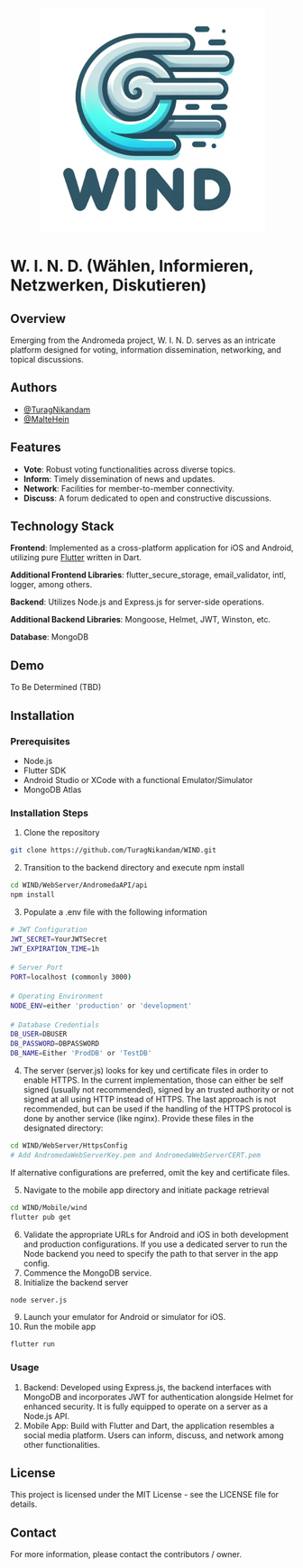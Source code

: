 <p align="center">
  <img src="Media/WIND_LOGO.png" width="400" height="400">
</p>

# W. I. N. D. (Wählen, Informieren, Netzwerken, Diskutieren)

## Overview
Emerging from the Andromeda project, W. I. N. D. serves as an intricate platform designed for voting, information dissemination, networking, and topical discussions.

## Authors
- [@TuragNikandam](https://www.github.com/TuragNikandam)
- [@MalteHein](https://www.github.com/MalteHein)

## Features
- **Vote**: Robust voting functionalities across diverse topics.
- **Inform**: Timely dissemination of news and updates.
- **Network**: Facilities for member-to-member connectivity.
- **Discuss**: A forum dedicated to open and constructive discussions.

## Technology Stack
**Frontend**: Implemented as a cross-platform application for iOS and Android, utilizing pure [Flutter](https://flutter.dev/) written in Dart.

**Additional Frontend Libraries**: flutter_secure_storage, email_validator, intl, logger, among others.

**Backend**: Utilizes Node.js and Express.js for server-side operations.

**Additional Backend Libraries**: Mongoose, Helmet, JWT, Winston, etc.

**Database**: MongoDB

## Demo
To Be Determined (TBD)

## Installation

### Prerequisites
- Node.js
- Flutter SDK
- Android Studio or XCode with a functional Emulator/Simulator
- MongoDB Atlas

### Installation Steps
1. Clone the repository
```bash
git clone https://github.com/TuragNikandam/WIND.git
```
2. Transition to the backend directory and execute npm install
```bash
cd WIND/WebServer/AndromedaAPI/api
npm install
```
3. Populate a .env file with the following information
```bash
# JWT Configuration
JWT_SECRET=YourJWTSecret
JWT_EXPIRATION_TIME=1h

# Server Port
PORT=localhost (commonly 3000)

# Operating Environment
NODE_ENV=either 'production' or 'development'

# Database Credentials
DB_USER=DBUSER
DB_PASSWORD=DBPASSWORD
DB_NAME=Either 'ProdDB' or 'TestDB'
```
4. The server (server.js) looks for key und certificate files in order to enable HTTPS. In the current implementation, those can either be self signed (usually not recommended), signed by an trusted authority or not signed at all using HTTP instead of HTTPS. The last approach is not recommended, but can be used if the handling of the HTTPS protocol is done by another service (like nginx). Provide these files in the designated directory:
```bash
cd WIND/WebServer/HttpsConfig
# Add AndromedaWebServerKey.pem and AndromedaWebServerCERT.pem
```
If alternative configurations are preferred, omit the key and certificate files.

5. Navigate to the mobile app directory and initiate package retrieval
```bash
cd WIND/Mobile/wind
flutter pub get
```
6. Validate the appropriate URLs for Android and iOS in both development and production configurations.
If you use a dedicated server to run the Node backend you need to specify the path to that server in the app config.
7. Commence the MongoDB service.
8. Initialize the backend server
```bash
node server.js
```
9. Launch your emulator for Android or simulator for iOS.
10. Run the mobile app
```bash
flutter run
```

### Usage
1. Backend: Developed using Express.js, the backend interfaces with MongoDB and incorporates JWT for authentication alongside Helmet for enhanced security. It is fully equipped to operate on a server as a Node.js API.
2. Mobile App: Build with Flutter and Dart, the application resembles a social media platform. Users can inform, discuss, and network among other functionalities.

## License
This project is licensed under the MIT License - see the LICENSE file for details.

## Contact
For more information, please contact the contributors / owner.
